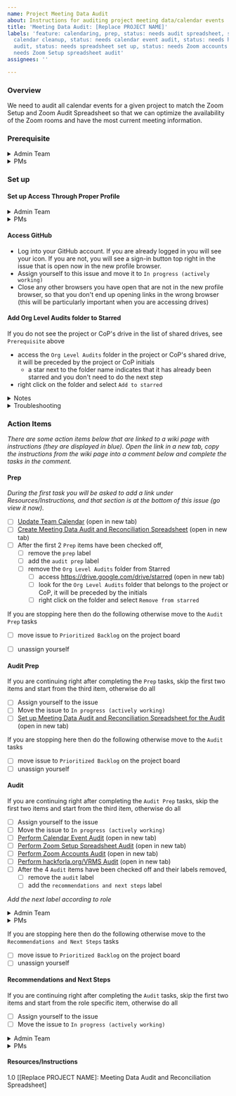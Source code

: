 ```yaml
---
name: Project Meeting Data Audit
about: Instructions for auditing project meeting data/calendar events
title: 'Meeting Data Audit: [Replace PROJECT NAME]'
labels: 'feature: calendaring, prep, status: needs audit spreadsheet, status: needs
  calendar cleanup, status: needs calendar event audit, status: needs hackforla.org/VRMS
  audit, status: needs spreadsheet set up, status: needs Zoom accounts audit, status:
  needs Zoom Setup spreadsheet audit'
assignees: ''

---
```


### Overview
We need to audit all calendar events for a given project to match the Zoom Setup and Zoom Audit Spreadsheet so that we can optimize the availability of the Zoom rooms and have the most current meeting information.

### Prerequisite 
<details><summary>Admin Team</summary>

-  access to the 1Password vault for HfLA-email-all
- know your GitHub username and password so that you can use it in the hfla-email-all@hackforla.org Chrome profile
</details> 


<details><summary>PMs</summary>

-  access to the 1Password vault for the project
- access to the project's shared drive through the project's email Chrome profile
  - [ ] add the project's email as a `Content Manager` if the drive is not already shared with the email
- know your GitHub username and password so that you can use it in the project email's Chrome profile
</details> 

### Set up
#### Set up Access Through Proper Profile
<details><summary>Admin Team</summary>

   - Log into the [hfla-email-all@hackforla.org](mailto:hfla-email-all@hackforla.org) email and open it in a new chrome profile, so that you can access the account's calendar
   - open this issue in the hfla-email-all profile browser and follow steps to `Access GitHub`
</details> 

<details><summary>PMs</summary>

   - Log into the project's email and open it in a new chrome profile, so that you can access the account's calendar
   - open this issue in the project's profile browser and follow steps to `Access GitHub`
</details>


#### Access GitHub
- Log into your GitHub account.  If you are already logged in you will see your icon.  If you are not, you will see a sign-in button top right in the issue that is open now in the new profile browser.
- Assign yourself to this issue and move it to `In progress (actively working)`
- Close any other browsers you have open that are not in the new profile browser, so that you don't end up opening links in the wrong browser (this will be particularly important when you are accessing drives)

#### Add Org Level Audits folder to Starred
If you do not see the project or CoP's drive in the list of shared drives, see `Prerequisite` above

- access the `Org Level Audits` folder in the project or CoP's shared drive, it will be preceded by the project or CoP initials
  - a star next to the folder name indicates that it has already been starred and you don't need to do the next step
- right click on the folder and select `Add to starred`

<details><summary>Notes</summary>

<i>There are automation formulas used throughout the meeting data and audit reconciliation sheet to autofill cells and generate messages regarding meetings with nonstandard setup. These formulas are indicated in a light grey color. 
- During the `Admin Prep` you will be asked to confirm that there are formulas in the correct cells and columns, which will easily be recognizable by the light grey
- Please do not edit any cells that are indicated to have formulas</i>
</details>

<details><summary>Troubleshooting</summary>

_Please make sure you read through all instructions carefully. There are some errors that are expected and should be automatically resolved as you continue with the tasks outlined in each action item. Please review [Errors and How To Resolve Them](https://github.com/hackforla/admin-calendaring/wiki/Errors-and-How-To-Resolve-Them) to get an idea of what to expect.
If, while carrying out any of the tasks, there is still ambiguity or there are errors that are not listed with a solution on the page mentioned above, please [follow these instructions](https://github.com/hackforla/admin-calendaring/wiki/Reach-the-Admin-Team) to contact the Admin team._
</details>

### Action Items
_There are some action items below that are linked to a wiki page with instructions (they are displayed in blue). Open the link in a new tab, copy the instructions from the wiki page into a comment below and complete the tasks in the comment._

#### Prep
_During the first task you will be asked to add a link under Resources/Instructions, and that section is at the bottom of this issue (go view it now)._

- [ ] [Update Team Calendar](https://github.com/hackforla/admin-calendaring/wiki/Update-Team-Calendar) (open in new tab)
- [ ] [Create Meeting Data Audit and Reconciliation Spreadsheet](https://github.com/hackforla/admin-calendaring/wiki/Create-Meeting-Data-Audit-and-Reconciliation-Spreadsheet) (open in new tab)
- [ ] After the first 2 `Prep` items have been checked off, 
   - [ ] remove the `prep` label
   - [ ] add the `audit prep` label
   - [ ] remove the `Org Level Audits` folder from Starred
      - [ ] access https://drive.google.com/drive/starred (open in new tab)
      - [ ] look for the `Org Level Audits` folder that belongs to the project or CoP, it will be preceded by the initials
      - [ ] right click on the folder and select `Remove from starred`

If you are stopping here then do the following otherwise move to the `Audit Prep` tasks
- [ ] move issue to `Prioritized Backlog` on the project board
- [ ] unassign yourself


#### Audit Prep
If you are continuing right after completing the `Prep` tasks, skip the first two items and start from the third item, otherwise do all 
- [ ] Assign yourself to the issue
- [ ] Move the issue to `In progress (actively working)`
- [ ] [Set up Meeting Data Audit and Reconciliation Spreadsheet for the Audit](https://github.com/hackforla/admin-calendaring/wiki/Set-up-Meeting-Data-Audit-and-Reconciliation-Spreadsheet-for-the-Audit) (open in new tab)

If you are stopping here then do the following otherwise move to the `Audit` tasks
- [ ] move issue to `Prioritized Backlog` on the project board
- [ ] unassign yourself

#### Audit
If you are continuing right after completing the `Audit Prep` tasks, skip the first two items and start from the third item, otherwise do all
- [ ] Assign yourself to the issue
- [ ] Move the issue to `In progress (actively working)`
- [ ] [Perform Calendar Event Audit](https://github.com/hackforla/admin-calendaring/wiki/Perform-Calendar-Event-Audit) (open in new tab)
- [ ] [Perform Zoom Setup Spreadsheet Audit](https://github.com/hackforla/admin-calendaring/wiki/Perform-Zoom-Setup-Spreadsheet-Audit) (open in new tab)
- [ ] [Perform Zoom Accounts Audit]( https://github.com/hackforla/admin-calendaring/wiki/Perform-Zoom-Accounts-Audit) (open in new tab)
- [ ] [Perform hackforla.org/VRMS Audit](https://github.com/hackforla/admin-calendaring/wiki/Perform-hackforla.org-VRMS-Audit) (open in new tab)
- [ ] After the 4 `Audit` items have been checked off and their labels removed, 
   - [ ] remove the  `audit` label
   - [ ] add the `recommendations and next steps` label

_Add the next label according to role_
<details><summary>Admin Team</summary>

   - [ ] add the `status: needs post audit messaging` label
</details>
<details><summary>PMs</summary>

- [ ] add the `status: needs post audit updates` label
</details>

If you are stopping here then do the following otherwise move to the `Recommendations and Next Steps` tasks
- [ ] move issue to `Prioritized Backlog` on the project board
- [ ] unassign yourself

#### Recommendations and Next Steps
If you are continuing right after completing the `Audit` tasks, skip the first two items and start from the role specific item, otherwise do all
- [ ] Assign yourself to the issue
- [ ] Move the issue to `In progress (actively working)`
<details><summary>Admin Team</summary>

- [ ] [Create and Send Message to PMs via Slack](https://github.com/hackforla/admin-calendaring/wiki/Create-and-Send-Message-to-PMs-via-Slack)
- [ ] [Confirm Post Audit Updates](https://github.com/hackforla/admin-calendaring/wiki/Confirm-Post-Audit-Updates)
</details>
<details><summary>PMs</summary>

- [ ] [Perform Post-Audit Next Steps to Standardize All Meeting Data](https://github.com/hackforla/admin-calendaring/wiki/Perform-Post-Audit-Next-Steps-to-Standardize-All-Meeting-Data)
   - [ ] Taking a break. BRB
</details>

#### Resources/Instructions
1.0 [[Replace PROJECT NAME]: Meeting Data Audit and Reconciliation Spreadsheet]
